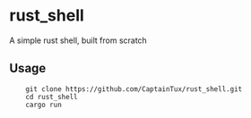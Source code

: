 # rust_shell

A simple rust shell, built from scratch

## Usage

```
    git clone https://github.com/CaptainTux/rust_shell.git
    cd rust_shell
    cargo run
```
